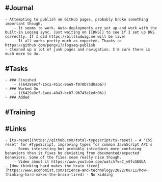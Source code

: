 ## #Journal
	- Attempting to publish on GitHub pages, probably broke something important though.
		- It seems to work. Auto-deployments are set up and work with the built-in Logseq sync. Just waiting on [[DNS]] to see if I set up DNS correctly. If I did https://billludwig.me will be live!
		- It all works pretty much as expected. Thanks to https://github.com/pengx17/logseq-publish
	- Cleaned up a lot of junk pages and navigation. I'm sure there is much more to do.
## #Tasks
	- ### Finished
		- ((6429a9cf-15c2-451c-9ae9-f070b7bd0aba))
	- ### Worked On
		- ((6429a9cf-1aea-4043-bc87-9b743e1edc0b))
	- ### Added
## #Training
## #Links
	- [ts-reset](https://github.com/total-typescript/ts-reset) - A 'CSS reset' for #TypeScript, improving types for common JavaScript API's
		- Seems interesting but probably introduces more confusing behaviors than it fixes by deviating from documented/expected behaviors. Some of the fixes seem really nice though.
		- Video about it https://www.youtube.com/watch?v=C_v0fcGEGbA
	- [How thinking hard makes the brain tired](https://www.economist.com/science-and-technology/2022/08/11/how-thinking-hard-makes-the-brain-tired) - No kidding